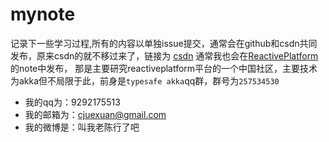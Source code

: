 # mynote
记录下一些学习过程,所有的内容以单独issue提交，通常会在github和csdn共同发布，原来csdn的就不移过来了，链接为 [csdn](http://blog.csdn.net/cjuexuan)
通常我也会在[ReactivePlatform](https://github.com/ReactivePlatform/Notes)的note中发布，
那是主要研究reactiveplatform平台的一个中国社区，主要技术为akka但不局限于此，前身是`typesafe akka`qq群，群号为`257534530`

* 我的qq为：9292175513
* 我的邮箱为：cjuexuan@gmail.com
* 我的微博是：叫我老陈行了吧


